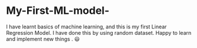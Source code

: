 # My-First-ML-model-
I have learnt basics of machine learning, and this is my first Linear Regression Model. I have done this by using random dataset. Happy to learn and implement new things . 😃
